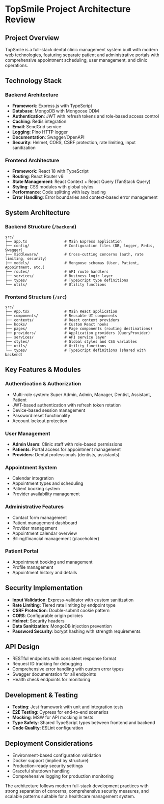 # TopSmile Project Architecture Review

## **Project Overview**
TopSmile is a full-stack dental clinic management system built with modern web technologies, featuring separate patient and administrative portals with comprehensive appointment scheduling, user management, and clinic operations.

## **Technology Stack**

### **Backend Architecture**
- **Framework**: Express.js with TypeScript
- **Database**: MongoDB with Mongoose ODM
- **Authentication**: JWT with refresh tokens and role-based access control
- **Caching**: Redis integration
- **Email**: SendGrid service
- **Logging**: Pino HTTP logger
- **Documentation**: Swagger/OpenAPI
- **Security**: Helmet, CORS, CSRF protection, rate limiting, input sanitization

### **Frontend Architecture**
- **Framework**: React 18 with TypeScript
- **Routing**: React Router v6
- **State Management**: React Context + React Query (TanStack Query)
- **Styling**: CSS modules with global styles
- **Performance**: Code splitting with lazy loading
- **Error Handling**: Error boundaries and context-based error management

## **System Architecture**

### **Backend Structure (`/backend`)**
```
src/
├── app.ts                 # Main Express application
├── config/                # Configuration files (DB, logger, Redis, Swagger)
├── middleware/            # Cross-cutting concerns (auth, rate limiting, security)
├── models/                # Mongoose schemas (User, Patient, Appointment, etc.)
├── routes/                # API route handlers
├── services/              # Business logic layer
├── types/                 # TypeScript type definitions
└── utils/                 # Utility functions
```

### **Frontend Structure (`/src`)**
```
src/
├── App.tsx                # Main React application
├── components/            # Reusable UI components
├── contexts/              # React context providers
├── hooks/                 # Custom React hooks
├── pages/                 # Page components (routing destinations)
├── providers/             # Application providers (QueryProvider)
├── services/              # API service layer
├── styles/                # Global styles and CSS variables
├── utils/                 # Utility functions
└── types/                 # TypeScript definitions (shared with backend)
```

## **Key Features & Modules**

### **Authentication & Authorization**
- Multi-role system: Super Admin, Admin, Manager, Dentist, Assistant, Patient
- JWT-based authentication with refresh token rotation
- Device-based session management
- Password reset functionality
- Account lockout protection

### **User Management**
- **Admin Users**: Clinic staff with role-based permissions
- **Patients**: Portal access for appointment management
- **Providers**: Dental professionals (dentists, assistants)

### **Appointment System**
- Calendar integration
- Appointment types and scheduling
- Patient booking system
- Provider availability management

### **Administrative Features**
- Contact form management
- Patient management dashboard
- Provider management
- Appointment calendar overview
- Billing/financial management (placeholder)

### **Patient Portal**
- Appointment booking and management
- Profile management
- Appointment history and details

## **Security Implementation**
- **Input Validation**: Express-validator with custom sanitization
- **Rate Limiting**: Tiered rate limiting by endpoint type
- **CSRF Protection**: Double-submit cookie pattern
- **CORS**: Configurable origin policies
- **Helmet**: Security headers
- **Data Sanitization**: MongoDB injection prevention
- **Password Security**: bcrypt hashing with strength requirements

## **API Design**
- RESTful endpoints with consistent response format
- Request ID tracking for debugging
- Comprehensive error handling with custom error types
- Swagger documentation for all endpoints
- Health check endpoints for monitoring

## **Development & Testing**
- **Testing**: Jest framework with unit and integration tests
- **E2E Testing**: Cypress for end-to-end scenarios
- **Mocking**: MSW for API mocking in tests
- **Type Safety**: Shared TypeScript types between frontend and backend
- **Code Quality**: ESLint configuration

## **Deployment Considerations**
- Environment-based configuration validation
- Docker support (implied by structure)
- Production-ready security settings
- Graceful shutdown handling
- Comprehensive logging for production monitoring

The architecture follows modern full-stack development practices with strong separation of concerns, comprehensive security measures, and scalable patterns suitable for a healthcare management system.
